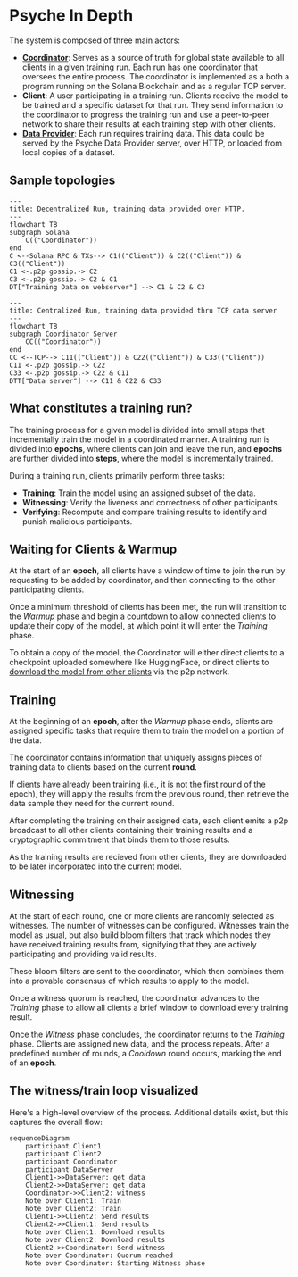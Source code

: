 # Psyche In Depth

The system is composed of three main actors:

- **[Coordinator](./coordinator.md)**: Serves as a source of truth for global state available to all clients in a given training run. Each run has one coordinator that oversees the entire process. The coordinator is implemented as a both a program running on the Solana Blockchain and as a regular TCP server.
- **Client**: A user participating in a training run. Clients receive the model to be trained and a specific dataset for that run. They send information to the coordinator to progress the training run and use a peer-to-peer network to share their results at each training step with other clients.
- **[Data Provider](./data-provider.md)**: Each run requires training data. This data could be served by the Psyche Data Provider server, over HTTP, or loaded from local copies of a dataset.

## Sample topologies

```mermaid
---
title: Decentralized Run, training data provided over HTTP.
---
flowchart TB
subgraph Solana
    C(("Coordinator"))
end
C <--Solana RPC & TXs--> C1(("Client")) & C2(("Client")) & C3(("Client"))
C1 <-.p2p gossip.-> C2
C3 <-.p2p gossip.-> C2 & C1
DT["Training Data on webserver"] --> C1 & C2 & C3
```

```mermaid
---
title: Centralized Run, training data provided thru TCP data server
---
flowchart TB
subgraph Coordinator Server
    CC(("Coordinator"))
end
CC <--TCP--> C11(("Client")) & C22(("Client")) & C33(("Client"))
C11 <-.p2p gossip.-> C22
C33 <-.p2p gossip.-> C22 & C11
DTT["Data server"] --> C11 & C22 & C33
```

## What constitutes a training run?

The training process for a given model is divided into small steps that incrementally train the model in a coordinated manner. A training run is divided into **epochs**, where clients can join and leave the run, and **epochs** are further divided into **steps**, where the model is incrementally trained.

During a training run, clients primarily perform three tasks:

- **Training**: Train the model using an assigned subset of the data.
- **Witnessing**: Verify the liveness and correctness of other participants.
- **Verifying**: Recompute and compare training results to identify and punish malicious participants.

## Waiting for Clients & Warmup

At the start of an **epoch**, all clients have a window of time to join the run by requesting to be added by coordinator, and then connecting to the other participating clients.

Once a minimum threshold of clients has been met, the run will transition to the _Warmup_ phase and begin a countdown to allow connected clients to update their copy of the model, at which point it will enter the _Training_ phase.

To obtain a copy of the model, the Coordinator will either direct clients to a checkpoint uploaded somewhere like HuggingFace, or direct clients to [download the model from other clients](./model-sharing.md) via the p2p network.

## Training

At the beginning of an **epoch**, after the _Warmup_ phase ends, clients are assigned specific tasks that require them to train the model on a portion of the data.

The coordinator contains information that uniquely assigns pieces of training data to clients based on the current **round**.

If clients have already been training (i.e., it is not the first round of the epoch), they will apply the results from the previous round, then retrieve the data sample they need for the current round.

After completing the training on their assigned data, each client emits a p2p broadcast to all other clients containing their training results and a cryptographic commitment that binds them to those results.

As the training results are recieved from other clients, they are downloaded to be later incorporated into the current model.

## Witnessing

At the start of each round, one or more clients are randomly selected as witnesses. The number of witnesses can be configured. Witnesses train the model as usual, but also build bloom filters that track which nodes they have received training results from, signifying that they are actively participating and providing valid results.

These bloom filters are sent to the coordinator, which then combines them into a provable consensus of which results to apply to the model.

Once a witness quorum is reached, the coordinator advances to the _Training_ phase to allow all clients a brief window to download every training result.

Once the _Witness_ phase concludes, the coordinator returns to the _Training_ phase. Clients are assigned new data, and the process repeats. After a predefined number of rounds, a _Cooldown_ round occurs, marking the end of an **epoch**.

## The witness/train loop visualized

Here's a high-level overview of the process. Additional details exist, but this captures the overall flow:

```mermaid
sequenceDiagram
    participant Client1
    participant Client2
    participant Coordinator
    participant DataServer
    Client1->>DataServer: get_data
    Client2->>DataServer: get_data
    Coordinator->>Client2: witness
    Note over Client1: Train
    Note over Client2: Train
    Client1->>Client2: Send results
    Client2->>Client1: Send results
    Note over Client1: Download results
    Note over Client2: Download results
    Client2->>Coordinator: Send witness
    Note over Coordinator: Quorum reached
    Note over Coordinator: Starting Witness phase
```
